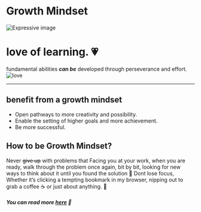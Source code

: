 
# Growth Mindset 
![Expressive image](https://blog.cengage.com/wp-content/uploads/2020/11/blog-growth-mindset-1511130.png)
# love of learning. 💗
 fundamental abilities ***can be***  developed through perseverance and effort.
![love](https://www.teachwire.net/images/made/cb41c33898f5db48/shutterstock_408266827_687_515_80_int.jpg)
_________________
## benefit from a growth mindset
* Open pathways to more creativity and possibility.
* Enable the setting of higher goals and more achievement.
* Be more successful.

## How to be Growth Mindset?
Never ~~give up~~ with problems that Facing you at your work, when you are ready,  walk through the problem once again, bit by bit, looking for new ways to think about it until you found the solution 💪
Dont lose focus, Whether it’s clicking a tempting bookmark in my browser, nipping out to grab a coffee ☕ or just about anything.  👊

##### You can read more [here](https://www.atlassian.com/blog/inside-atlassian/growth-mindset)  📑


